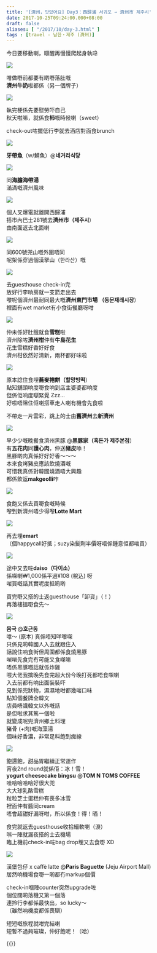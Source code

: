```yaml
---
title: '[濟州，맛있어요] Day3：西歸浦 서귀포 ⇀ 濟州市 제주시'
date: 2017-10-25T09:24:00.000+08:00
draft: false
aliases: [ "/2017/10/day-3.html" ]
tags : [travel - 남한・제주 (濟州)]
---
```


今日要移動喇，瞓醒再慢慢爬起身執喼  

![](https://c1.staticflickr.com/5/4510/37849393341_7a3da7245c_z.jpg)

咁做嘢前都要有啲嘢落肚嘅  
**濟州牛奶**啦都係（另一個牌子）  

![](https://c1.staticflickr.com/5/4490/37139393324_bf7bc3f3c7_z.jpg)

執完梗係先要慰勞吓自己  
秋天啦嘛，就係食**柿**嘅時候喇（sweet）  
  
check-out咗擺低行李就去酒店對面食brunch  

![](https://c1.staticflickr.com/5/4479/37139393714_8c8b31f50b_z.jpg)

**牙帶魚**（w/鯖魚）@**네거리식당**  

![](https://c1.staticflickr.com/5/4447/37849392751_ce107a8dbd_z.jpg)

同**海膽海帶湯**  
滿滿嘅濟州風味  

![](https://c1.staticflickr.com/5/4496/37849394311_877011e5b1_z.jpg)

個人叉爆電就離開西歸浦  
搭市內巴士281號去**濟州市（제주시**）  
由南面返去北面喇  

![](https://c1.staticflickr.com/5/4461/37800677356_8e2c092e4b_z.jpg)

同600號兜山嘅外圍唔同  
呢架係穿過個漢拏山（한라산）嘅  

![](https://c1.staticflickr.com/5/4456/37849394071_d41e34fd20_z.jpg)

去guesthouse check-in完  
放好行李响房就一支箭走出去  
嚟呢個濟州最耐同最大嘅**濟州東門市場 （동문재래시장**）  
裡面有wet market有小食街餐廳呀咁  

![](https://c1.staticflickr.com/5/4452/37139394014_886b45c679_z.jpg)

仲未係好肚餓就食**雪糕**啦  
濟州除咗**濟州柑**仲有**牛島花生**  
花生雪糕好香好好食  
濟州柑依然好清新，兩杯都好味啦  

![](https://c1.staticflickr.com/5/4461/37139394034_841cf31520_z.jpg)

原本諗住食埋**蕎麥捲餅（할망빙떡**）  
點知舖頭响度嘢食响到店主婆婆都响度  
但係佢响度瞓緊覺 Zzz...  
好啦唔阻住佢喇搭車走人喇有機會先食啦  
  
不帶走一片雲彩，跳上的士由**舊濟州**去**新濟州**  

![](https://c1.staticflickr.com/5/4491/23997115598_42360d50da_z.jpg)

早少少嘅晚餐食濟州黑豚 @**黑豚家（흑돈가 제주본점**）  
有**五花肉**同**護心肉**，仲送**豬皮**㖭！  
黑豚啲肉真係好好好香～～～  
本來食烤豬皮應該飲燒酒嘅  
可惜我真係對韓國燒酒唔大興趣  
都係飲返**makgeolli**咋  

![](https://c1.staticflickr.com/5/4489/37139669194_4f1b472639_z.jpg)

食飽又係去買嘢食嘅時候  
嚟到新濟州唔少得嚟**Lotte Mart**  

![](https://c1.staticflickr.com/5/4458/23997115158_5b85fa4148_z.jpg)

再去埋**emart**  
（個happycall好抵；suzy染髮劑半價呀唔係鍾意佢都啱買）  

![](https://c1.staticflickr.com/5/4449/37139669414_5884533b89_z.jpg)

途中又去咗**daiso（다이소）**  
係㗎喇₩1,000係平過¥108 (稅込) 呀  
啱買嘅話其實呢度抵啲啲  
  
買完嘢又搭的士返guesthouse「卸貨」（！）  
再落樓搵嘢食先～  

![](https://c1.staticflickr.com/5/4455/37139668634_2cee15239c_z.jpg)

**몸국** @**호근동**  
嗱～ (原本) 真係唔知咩嚟㗎  
只係見啲韓國人入去就跟住入  
話說住响食街但周圍都係食燒黑豚  
啱啱先食完冇可能又食㗎嘛  
唔係黑豚嘅話就係炸雞  
喂大佬我擒晚先食完超大份今晚打死都唔食㗎喇  
入去前都有响出面裝裝吓  
見到係兜狀物，濕濕地咁都幾啱口味  
點知個餐牌全韓文  
店員唔識韓文以外嘅話  
是但啦求其篤一個啦  
就變成呢兜濟州鄉土料理  
豬骨 (+肉)嘅海藻湯  
個味好香濃，非常足料飽到痴線  

![](https://c1.staticflickr.com/5/4457/23997115828_3b311c0c24_z.jpg)

飽還飽，甜品胃繼續正常運作  
宵夜2nd round就係佢：冰！雪！  
**yogurt cheesecake bingsu** @**TOM N TOMS COFFEE**  
哇哈哈哈哈好很大兜  
大大球乳酪雪糕  
粒粒芝士蛋糕仲有喪多冰雪  
裡面仲有醬同cream  
唔會超甜好漏呀咁，所以係食！得！晒！  
  
食完就返去guesthouse收拾細軟喇（淚）  
唞一陣就漏夜搭的士去機場  
臨上機前check-in咗bag drop埋又去食嘢 XD  

![](https://c1.staticflickr.com/5/4453/23997116158_100c2418a4_z.jpg)

漢堡包仔 x caffè latte @**Paris Baguette** (Jeju Airport Mall)  
居然响機場食嘢一啲都冇markup個價  
  
check-in嗰陣counter突然upgrade咗  
個位闊啲落機又第一個落  
連拎行李都係最快出，so lucky～  
（雖然响機度都係喪瞓）  
  
  
短短嘅旅程就咁完結喇  
短暫不過夠璀璨，仲好飽呢！（哈）  
  
{{<jeju>}}

